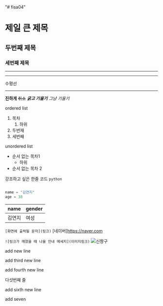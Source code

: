 "# fisa04" 
# 제일 큰 제목
## 두번째 제목
### 세번째 제목
---
<hr>
수평선

***
**진하게**
~~취소~~
***굵고 기울기***
*그냥 기울기*

ordered list

1. 목차
    1. 하위
2. 두번재
3. 세번째

unordered list
- 순서 없는 목차1
  - 하위
- 순서 없는 목차 2

강조하고 싶은 한줄 코드 `python`

```python

name = "김연지"
age = 38
```

|  name  | gender |
|-------|-------|
| 김연지 | 여성 |


```[화면에 출력될 문자](링크)```
[네이버]https://naver.com

```![링크가 깨졌을 때 나올 안내 메세지](이미지링크)```
![신짱구](https://i.imgur.com/GE9wXsG.png)

add new line

add third new line

add fourth new line

다섯번째 줄

add sixth new line

add seven